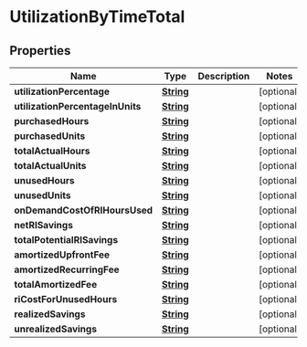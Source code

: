 

# UtilizationByTimeTotal


## Properties

| Name | Type | Description | Notes |
|------------ | ------------- | ------------- | -------------|
|**utilizationPercentage** | [**String**](String.md) |  |  [optional] |
|**utilizationPercentageInUnits** | [**String**](String.md) |  |  [optional] |
|**purchasedHours** | [**String**](String.md) |  |  [optional] |
|**purchasedUnits** | [**String**](String.md) |  |  [optional] |
|**totalActualHours** | [**String**](String.md) |  |  [optional] |
|**totalActualUnits** | [**String**](String.md) |  |  [optional] |
|**unusedHours** | [**String**](String.md) |  |  [optional] |
|**unusedUnits** | [**String**](String.md) |  |  [optional] |
|**onDemandCostOfRIHoursUsed** | [**String**](String.md) |  |  [optional] |
|**netRISavings** | [**String**](String.md) |  |  [optional] |
|**totalPotentialRISavings** | [**String**](String.md) |  |  [optional] |
|**amortizedUpfrontFee** | [**String**](String.md) |  |  [optional] |
|**amortizedRecurringFee** | [**String**](String.md) |  |  [optional] |
|**totalAmortizedFee** | [**String**](String.md) |  |  [optional] |
|**riCostForUnusedHours** | [**String**](String.md) |  |  [optional] |
|**realizedSavings** | [**String**](String.md) |  |  [optional] |
|**unrealizedSavings** | [**String**](String.md) |  |  [optional] |



